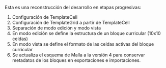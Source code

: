 Esta es una reconstrucción del desarrollo en etapas progresivas:
1. Configuración de TemplateCell
2. Configuración de TemplateGrid a partir de TemplateCell
3. Separación de modo edición y modo vista
4. En modo edición se define la estructura de un bloque curricular (10x10 celdas)
5. En modo vista se define el formato de las celdas activas del bloque curricular
6. Se actualiza el esquema de Malla a la versión 4 para conservar metadatos de los bloques en exportaciones e importaciones.